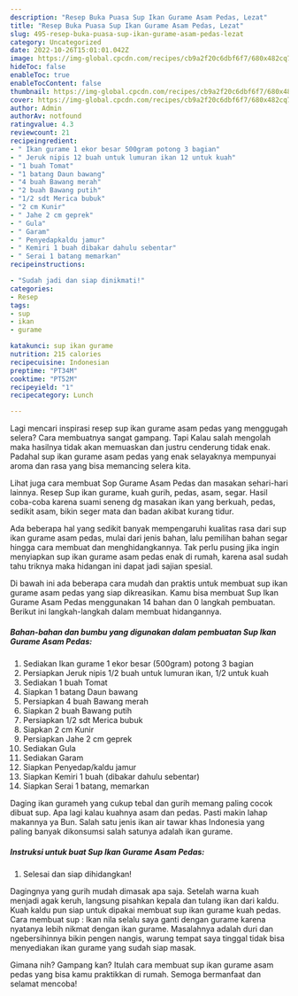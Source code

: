 ```yaml
---
description: "Resep Buka Puasa Sup Ikan Gurame Asam Pedas, Lezat"
title: "Resep Buka Puasa Sup Ikan Gurame Asam Pedas, Lezat"
slug: 495-resep-buka-puasa-sup-ikan-gurame-asam-pedas-lezat
category: Uncategorized
date: 2022-10-26T15:01:01.042Z
image: https://img-global.cpcdn.com/recipes/cb9a2f20c6dbf6f7/680x482cq70/sup-ikan-gurame-asam-pedas-foto-resep-utama.jpg
hideToc: false
enableToc: true
enableTocContent: false
thumbnail: https://img-global.cpcdn.com/recipes/cb9a2f20c6dbf6f7/680x482cq70/sup-ikan-gurame-asam-pedas-foto-resep-utama.jpg
cover: https://img-global.cpcdn.com/recipes/cb9a2f20c6dbf6f7/680x482cq70/sup-ikan-gurame-asam-pedas-foto-resep-utama.jpg
author: Admin
authorAv: notfound
ratingvalue: 4.3
reviewcount: 21
recipeingredient:
- " Ikan gurame 1 ekor besar 500gram potong 3 bagian"
- " Jeruk nipis 12 buah untuk lumuran ikan 12 untuk kuah"
- "1 buah Tomat"
- "1 batang Daun bawang"
- "4 buah Bawang merah"
- "2 buah Bawang putih"
- "1/2 sdt Merica bubuk"
- "2 cm Kunir"
- " Jahe 2 cm geprek"
- " Gula"
- " Garam"
- " Penyedapkaldu jamur"
- " Kemiri 1 buah dibakar dahulu sebentar"
- " Serai 1 batang memarkan"
recipeinstructions:

- "Sudah jadi dan siap dinikmati!"
categories:
- Resep
tags:
- sup
- ikan
- gurame

katakunci: sup ikan gurame 
nutrition: 215 calories
recipecuisine: Indonesian
preptime: "PT34M"
cooktime: "PT52M"
recipeyield: "1"
recipecategory: Lunch

---
```



Lagi mencari inspirasi resep sup ikan gurame asam pedas yang menggugah selera? Cara membuatnya sangat gampang. Tapi Kalau salah mengolah maka hasilnya tidak akan memuaskan dan justru cenderung tidak enak. Padahal sup ikan gurame asam pedas yang enak selayaknya mempunyai aroma dan rasa yang bisa memancing selera kita.


Lihat juga cara membuat Sop Gurame Asam Pedas dan masakan sehari-hari lainnya. Resep Sup ikan gurame, kuah gurih, pedas, asam, segar. Hasil coba-coba karena suami seneng dg masakan ikan yang berkuah, pedas, sedikit asam, bikin seger mata dan badan akibat kurang tidur.

Ada beberapa hal yang sedikit banyak mempengaruhi kualitas rasa dari sup ikan gurame asam pedas, mulai dari jenis bahan, lalu pemilihan bahan segar hingga cara membuat dan menghidangkannya. Tak perlu pusing jika ingin menyiapkan sup ikan gurame asam pedas enak di rumah, karena asal sudah tahu triknya maka hidangan ini dapat jadi sajian spesial.


Di bawah ini ada beberapa cara mudah dan praktis untuk membuat sup ikan gurame asam pedas yang siap dikreasikan. Kamu bisa membuat Sup Ikan Gurame Asam Pedas menggunakan 14 bahan dan 0 langkah pembuatan. Berikut ini langkah-langkah dalam membuat hidangannya.

<!--inarticleads1-->

##### Bahan-bahan dan bumbu yang digunakan dalam pembuatan Sup Ikan Gurame Asam Pedas:

1. Sediakan  Ikan gurame 1 ekor besar (500gram) potong 3 bagian
1. Persiapkan  Jeruk nipis 1/2 buah untuk lumuran ikan, 1/2 untuk kuah
1. Sediakan 1 buah Tomat
1. Siapkan 1 batang Daun bawang
1. Persiapkan 4 buah Bawang merah
1. Siapkan 2 buah Bawang putih
1. Persiapkan 1/2 sdt Merica bubuk
1. Siapkan 2 cm Kunir
1. Persiapkan  Jahe 2 cm geprek
1. Sediakan  Gula
1. Sediakan  Garam
1. Siapkan  Penyedap/kaldu jamur
1. Siapkan  Kemiri 1 buah (dibakar dahulu sebentar)
1. Siapkan  Serai 1 batang, memarkan


Daging ikan gurameh yang cukup tebal dan gurih memang paling cocok dibuat sup. Apa lagi kalau kuahnya asam dan pedas. Pasti makin lahap makannya ya Bun. Salah satu jenis ikan air tawar khas Indonesia yang paling banyak dikonsumsi salah satunya adalah ikan gurame. 

<!--inarticleads2-->

##### Instruksi untuk buat Sup Ikan Gurame Asam Pedas:


1. Selesai dan siap dihidangkan!

Dagingnya yang gurih mudah dimasak apa saja. Setelah warna kuah menjadi agak keruh, langsung pisahkan kepala dan tulang ikan dari kaldu. Kuah kaldu pun siap untuk dipakai membuat sup ikan gurame kuah pedas. Cara membuat sup : Ikan nila selalu saya ganti dengan gurame karena nyatanya lebih nikmat dengan ikan gurame. Masalahnya adalah duri dan ngebersihinnya bikin pengen nangis, warung tempat saya tinggal tidak bisa menyediakan ikan gurame yang sudah siap masak. 

Gimana nih? Gampang kan? Itulah cara membuat sup ikan gurame asam pedas yang bisa kamu praktikkan di rumah. Semoga bermanfaat dan selamat mencoba!
